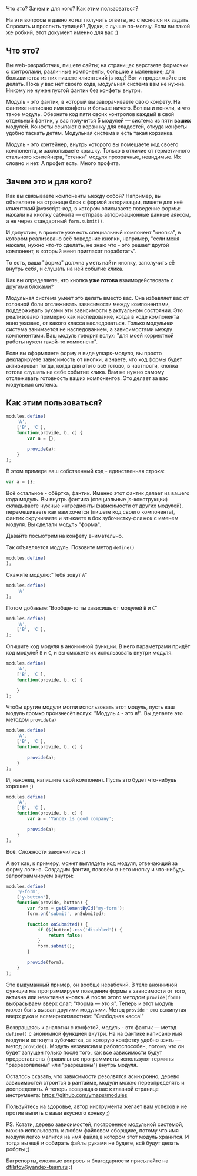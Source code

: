 Что это? Зачем и для кого? Как этим пользоваться?

На эти вопросы я давно хотел получить ответы, но стеснялся их задать. Спросить и прослыть тупицей? Дудки,
я лучше по-молчу. Если вы такой же робкий, этот документ именно для вас :)

Что это?
--------
Вы web-разработчик, пишете сайты; на страницах верстаете формочки с контролами,
различные компоненты, большие и маленькие; для большинства из них
пишете клиентский js-код? Вот и продолжайте это делать. Пока у вас нет своего кода,
модульная система вам не нужна. Никому не нужен пустой фантик без конфеты внутри.

Модуль - это фантик, в который вы заворачиваете свою конфету. На фантике написано имя конфеты и больше ничего. Вот вы
 и поняли, и что такое модуль. Оберните код пяти своих контролов каждый в свой отдельный фантик,
 у вас получится 5 модулей — система из пяти **ваших** модулей. Конфеты ссыпают в корзинку для сладостей,
 откуда  конфеты удобно таскать детям. Модульная система и есть такая корзинка.

 Модуль - это контейнер, внутрь которого вы помещаете код своего компонента, и захлопываете крышку. Только в отличие
 от герметичного стального контейнера, "стенки" модуля прозрачные, невидимые. Их словно и нет. А профит есть. Много
 профита.


Зачем это и для кого?
--------------------
Как вы связываете компоненты между собой? Например, вы объявляете на странице блок с формой авторизации,
пишете для неё  клиентский javascript-код, в котором описываете поведение формы: нажали на кнопку сабмита — отправь
авторизационные данные аяксом, а не через стандартный `form.submit()`.

И допустим, в проекте уже есть специальный компонент "кнопка", в котором реализовано всё поведение кнопки,
например, "если меня нажали, нужно что-то сделать, не знаю что - это решает другой компонент,
в который меня пригласят поработать".

То есть, ваша "форма" должна уметь найти кнопку, заполучить её внутрь себя, и слушать на ней событие клика.

Как вы определяете, что кнопка **уже готова** взаимодействовать с другими блоками?


Модульная система умеет это делать вместо вас. Она избавляет вас от головной боли отслеживать зависимости между
компонентами, поддерживать руками эти зависимости в актуальном состоянии. Это реализовано примерно как наследование,
 когда в коде компонента явно указано, от какого класса наследоваться. Только модульная система занимается не наследованием,
а зависимостями между компонентами. Ваш модуль говорит вслух: "для моей корректной работы нужен такой-то компонент".

Если вы оформляете форму в виде ymaps-модуля, вы просто декларируете зависимость от кнопки, и знаете,
что код формы будет активирован тогда, когда для этого всё готово, в частности, кнопка готова слушать на себе событие
клика. Вам не нужно самому отслеживать готовность ваших компонентов. Это делает за вас модульная система.


Как этим пользоваться?
---------------------
````javascript
modules.define(
    'A',
    ['B', 'C'],
    function(provide, b, c) {
        var a = {};

        provide(a);
    }
);
````

В этом примере ваш собственный код  - единственная строка:
````javascript
var a = {};
````

Всё остальное - обёртка, фантик. Именно этот фантик делает из вашего кода модуль.
Вы внутрь фантика (специальные js-конструкции) складываете нужные ингредиенты (зависимости от других
модулей), перемешиваете как вам хочется (пишете код своего компонента), фантик скручиваете и втыкаете
в бок зубочистку-флажок с именем модуля. Вы сделали модуль "форма".

Давайте посмотрим на конфету внимательно.

Так объявляется модуль. Позовите метод `define()`
````javascript
modules.define(
);
````

Скажите модулю:"Тебя зовут `А`"
````javascript
modules.define(
    'A'
);
````

Потом добавьте:"Вообще-то ты зависишь от модулей `В` и `С`"
````javascript
modules.define(
    'A',
    ['B', 'C'],
);
````

Опишите код модуля в анонимной функции. В него параметрами придёт код модулей `B` и `С`,
и вы сможете их использовать внутри модуля.
````javascript
modules.define(
    'A',
    ['B', 'C'],
    function(provide, b, c) {

    }
);
````

Чтобы другие модули могли использовать этот модуль, пусть ваш модуль громко произнесёт вслух:
"Модуль `А` - это я!". Вы делаете это методом `provide(а)`
````javascript
modules.define(
    'A',
    ['B', 'C'],
    function(provide, b, c) {

        provide(a);
    }
);
````

И, наконец, напишите свой компонент. Пусть это будет что-нибудь хорошее ;)
````javascript
modules.define(
    'A',
    ['B', 'C'],
    function(provide, b, c) {
        var a = 'Yandex is good company';

        provide(a);
    }
);
````

Всё. Сложности закончились :)

А вот как, к примеру, может выглядеть код модуля, отвечающий за форму логина. Создадим фантик,
позовём в него кнопку и что-нибудь запрограммируем внутри:
````javascript
modules.define(
    'y-form',
    ['y-button'],
    function(provide, button) {
        var form = getElementById('my-form');
        form.on('submit', onSubmited);

        function onSubmited() {
            if ($(button).css('disabled')) {
                return false;
            }
            form.submit();
        }

        provide(form);
    }
);
````

Это выдуманный пример, он вообще нерабочий. В теле анонимной функции мы программируем поведение формы в
зависимости от того, активна или неактивна кнопка. А после этого методом `provide(form)` выбрасываем вверх флаг:
"Форма — это я". Теперь и этот модуль может быть вызван другими модулями. Метод `provide` - это выкинутая вверх рука
и всемирноизвестное: "Свободная касса!"

Возвращаясь к аналогии с конфетой, модуль - это фантик — метод `define()` с анонимной функцией внутри. На
на фантике написано имя модуля и воткнута зубочистка, за которую конфетку удобно взять — метод `provide()`. Модуль
независим и работоспособен, потому что он будет запущен только после того, как все зависимости будут предоставлены
(правильные программисты используют термины "разрезолвлены" или "разрешены") внутрь модуля.

Осталось сказать, что зависимости резолвятся асинхронно, дерево зависимостей строится в рантайме,
модули можно переопределять и доопределять. А теперь возвращаю вас к главной странице инструмента: https://github.com/ymaps/modules

Пользуйтесь на здоровье, автор инструмента желает вам успехов и не против выпить с вами вкусного коньку ;)

PS. Кстати, дерево зависимостей, построенное модульной системой, можно использовать к любом файловом сборщике,
потому что имя модуля легко мапится на имя файла,в котором этот модуль хранится. И тогда
вы ещё и собирать файлы руками не будете, всё будут делать роботы ;)


Багрепорты, сложные вопросы и благодарности присылайте на dfilatov@yandex-team.ru :)
